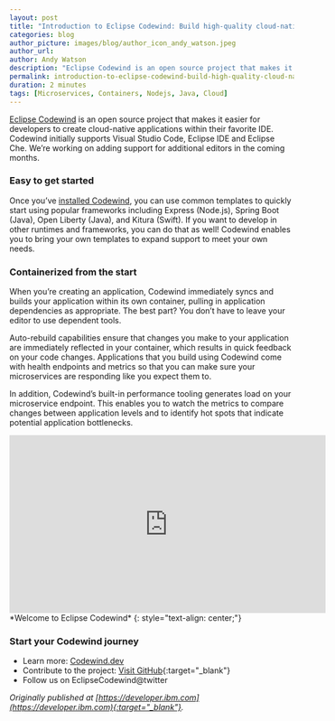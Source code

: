 ```yaml
---
layout: post
title: "Introduction to Eclipse Codewind: Build high-quality cloud-native applications faster"
categories: blog
author_picture: images/blog/author_icon_andy_watson.jpeg
author_url: 
author: Andy Watson
description: "Eclipse Codewind is an open source project that makes it easier for developers to create cloud-native applications within their favorite IDE. Codewind initially supports Visual Studio Code, Eclipse..."
permalink: introduction-to-eclipse-codewind-build-high-quality-cloud-native-applications-faster.html
duration: 2 minutes
tags: [Microservices, Containers, Nodejs, Java, Cloud]
---
```

[Eclipse Codewind](https://codewind.dev/) is an open source project that makes it easier for developers to create cloud-native applications within their favorite IDE. Codewind initially supports Visual Studio Code, Eclipse IDE and Eclipse Che. We’re working on adding support for additional editors in the coming months.

### Easy to get started
Once you’ve [installed Codewind](https://www.eclipse.org/codewind/gettingstarted.html), you can use common templates to quickly start using popular frameworks including Express (Node.js), Spring Boot (Java), Open Liberty (Java), and Kitura (Swift). If you want to develop in other runtimes and frameworks, you can do that as well! Codewind enables you to bring your own templates to expand support to meet your own needs.

### Containerized from the start
When you’re creating an application, Codewind immediately syncs and builds your application within its own container, pulling in application dependencies as appropriate. The best part? You don’t have to leave your editor to use dependent tools.

Auto-rebuild capabilities ensure that changes you make to your application are immediately reflected in your container, which results in quick feedback on your code changes. Applications that you build using Codewind come with health endpoints and metrics so that you can make sure your microservices are responding like you expect them to.

In addition, Codewind’s built-in performance tooling generates load on your microservice endpoint. This enables you to watch the metrics to compare changes between application levels and to identify hot spots that indicate potential application bottlenecks.

<div style="text-align: center;"><iframe width="560" height="315" src="https://www.youtube.com/embed/mjADP2_4FBg" frameborder="0" allow="accelerometer; autoplay; encrypted-media; gyroscope; picture-in-picture" allowfullscreen></iframe></div>
*Welcome to Eclipse Codewind*
{: style="text-align: center;"}

### Start your Codewind journey
- Learn more: [Codewind.dev](https://codewind.dev/)
- Contribute to the project: [Visit GitHub](https://github.com/eclipse/codewind){:target="_blank"}
- Follow us on EclipseCodewind@twitter

*Originally published at [https://developer.ibm.com](https://developer.ibm.com){:target="_blank"}.*